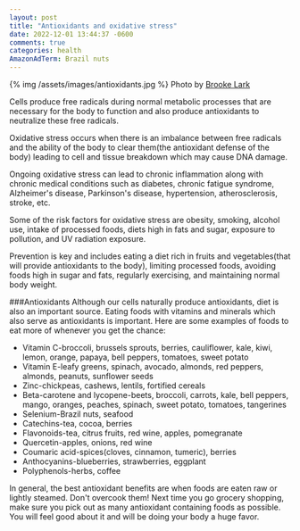 ```yaml
---
layout: post
title: "Antioxidants and oxidative stress"
date: 2022-12-01 13:44:37 -0600
comments: true
categories: health
AmazonAdTerm: Brazil nuts
---
```

{% img /assets/images/antioxidants.jpg %}
Photo by <a href="https://unsplash.com/@brookelark?utm_source=unsplash&utm_medium=referral&utm_content=creditCopyText">Brooke Lark</a>

Cells produce free radicals during normal metabolic processes that are necessary for the body to function and also produce antioxidants to neutralize these free radicals.

Oxidative stress occurs when there is an imbalance between free radicals and the ability of the body to clear them(the antioxidant defense of the body) leading to cell and tissue breakdown which may cause DNA damage.

Ongoing oxidative stress can lead to chronic inflammation along with chronic medical conditions such as diabetes, chronic fatigue syndrome, Alzheimer's disease, Parkinson's disease, hypertension, atherosclerosis, stroke, etc.

Some of the risk factors for oxidative stress are obesity, smoking, alcohol use, intake of processed foods, diets high in fats and sugar, exposure to pollution, and UV radiation exposure.

Prevention is key and includes eating a diet rich in fruits and vegetables(that will provide antioxidants to the body), limiting processed foods, avoiding foods high in sugar and fats, regularly exercising, and maintaining normal body weight.


###Antioxidants
Although our cells naturally produce antioxidants, diet is also an important source. Eating foods with vitamins and minerals which also serve as antioxidants is important. Here are some examples of foods to eat more of whenever you get the chance:

- Vitamin C-broccoli, brussels sprouts, berries, cauliflower, kale, kiwi, lemon, orange, papaya, bell peppers, tomatoes, sweet potato
- Vitamin E-leafy greens, spinach, avocado, almonds, red peppers, almonds, peanuts, sunflower seeds
- Zinc-chickpeas, cashews, lentils, fortified cereals
- Beta-carotene and lycopene-beets, broccoli, carrots, kale, bell peppers, mango, oranges, peaches, spinach, sweet potato, tomatoes, tangerines
- Selenium-Brazil nuts, seafood
- Catechins-tea, cocoa, berries
- Flavonoids-tea, citrus fruits, red wine, apples, pomegranate
- Quercetin-apples, onions, red wine
- Coumaric acid-spices(cloves, cinnamon, tumeric), berries
- Anthocyanins-blueberries, strawberries, eggplant
- Polyphenols-herbs, coffee

In general, the best antioxidant benefits are when foods are eaten raw or lightly steamed. Don't overcook them! Next time you go grocery shopping, make sure you pick out as many antioxidant containing foods as possible. You will feel good about it and will be doing your body a huge favor.
